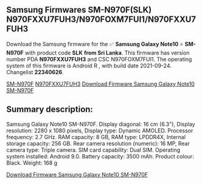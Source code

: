 <h2>Samsung Firmwares SM-N970F(SLK) N970FXXU7FUH3/N970FOXM7FUI1/N970FXXU7FUH3</h2>
Download the Samsung firmware for the ✅ <strong>Samsung Galaxy Note10 </strong> ⭐ <strong>SM-N970F</strong> with product code <strong>SLK</strong> <strong> from Sri Lanka</strong>. This firmware has version number PDA <strong>N970FXXU7FUH3</strong> and CSC N970FOXM7FUI1. The operating system of this firmware is Android R , with build date 2021-09-24. Changelist <strong>22340626</strong>.


[SM-N970F](https://samfirm.shop/samsung/model/SM-N970F)
[N970FXXU7FUH3](https://samfirm.shop/samsung/pda/N970FXXU7FUH3)
[Download Firmware Samsung Galaxy Note10 SM-N970F](https://samfirm.shop/samsung/firmware/459278)
<h2>Summary description:</h2>
<p>Samsung Galaxy Note10 SM-N970F. Display diagonal: 16 cm (6.3"), Display resolution: 2280 x 1080 pixels, Display type: Dynamic AMOLED. Processor frequency: 2.7 GHz. RAM capacity: 8 GB, RAM type: LPDDR4X, Internal storage capacity: 256 GB. Rear camera resolution (numeric): 16 MP, Rear camera type: Triple camera. SIM card capability: Dual SIM. Operating system installed: Android 9.0. Battery capacity: 3500 mAh. Product colour: Black. Weight: 168 g</p>


[Download Firmware Samsung Galaxy Note10 SM-N970F](https://samfirm.shop/samsung/firmware/459278)
